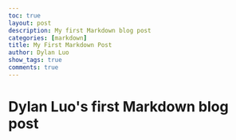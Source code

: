```yaml
---
toc: true
layout: post
description: My first Markdown blog post
categories: [markdown]
title: My First Markdown Post
author: Dylan Luo
show_tags: true
comments: true
---
```


<h1>Dylan Luo's first Markdown blog post<h1>
